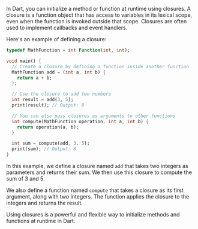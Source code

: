In Dart, you can initialize a method or function at runtime using closures. A closure is a function object that has access to variables in its lexical scope, even when the function is invoked outside that scope. Closures are often used to implement callbacks and event handlers.

Here's an example of defining a closure:

```dart
typedef MathFunction = int Function(int, int);

void main() {
  // Create a closure by defining a function inside another function
  MathFunction add = (int a, int b) {
    return a + b;
  };

  // Use the closure to add two numbers
  int result = add(3, 5);
  print(result); // Output: 8

  // You can also pass closures as arguments to other functions
  int compute(MathFunction operation, int a, int b) {
    return operation(a, b);
  }

  int sum = compute(add, 3, 5);
  print(sum); // Output: 8
}
```

In this example, we define a closure named `add` that takes two integers as parameters and returns their sum. We then use this closure to compute the sum of 3 and 5.

We also define a function named `compute` that takes a closure as its first argument, along with two integers. The function applies the closure to the integers and returns the result.

Using closures is a powerful and flexible way to initialize methods and functions at runtime in Dart.